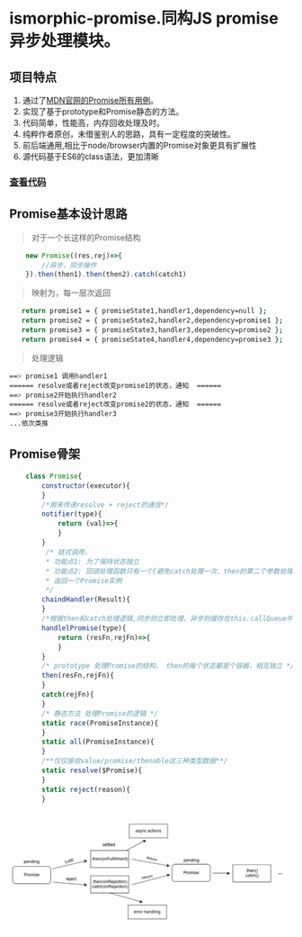 # ismorphic-promise.同构JS promise异步处理模块。

## 项目特点

1. 通过了[MDN官网的Promise所有用例](https://developer.mozilla.org/en-US/docs/Web/JavaScript/Reference/Global_Objects/Promise)。
2. 实现了基于prototype和Promise静态的方法。
3. 代码简单，性能高，内存回收处理及时。
4. 纯粹作者原创，未借鉴别人的思路，具有一定程度的突破性。
5. 前后端通用,相比于node/browser内置的Promise对象更具有扩展性
6. 源代码基于ES6的class语法，更加清晰

### [查看代码](index.js)

## Promise基本设计思路
> 对于一个长这样的Promise结构
```javascript
    new Promise((res,rej)=>{
        //异步、同步操作
    }).then(then1).then(then2).catch(catch1)
```
> 映射为，每一层次返回
```bash
   return promise1 = { promiseState1,handler1,dependency=null };
   return promise2 = { promiseState2,handler2,dependency=promise1 };
   return promise3 = { promiseState3,handler3,dependency=promise2 };
   return promise4 = { promiseState4,handler4,dependency=promise3 };
```
> 处理逻辑
```bash
==> promise1 调用handler1
====== resolve或者reject改变promise1的状态，通知  ======
==> promise2开始执行handler2
====== resolve或者reject改变promise2的状态，通知  ======
==> promise3开始执行handler3
...依次类推

```


## Promise骨架
```javascript
	class Promise{
    	constructor(executor){
    	}
    	/*用来传递resolve + reject的通信*/
    	notifier(type){
        	return (val)=>{
        	}
        }
         /* 链式调用，
	     * 功能点1: 为了保持状态独立
	     * 功能点2: 回调处理函数只有一个[避免catch处理一次、then的第二个参数处理一次]，
	     * 返回一个Promise实例
	     */
	    chaindHandler(Result){
	    }
	    /*根据then和catch处理逻辑,同步则立即处理、异步则缓存在this.callQueue中*/
	    handlelPromise(type){
	        return (resFn,rejFn)=>{
	        }
	    }
	    /* prototype 处理Promise的结构。 then的每个状态都是个容器，相互独立 */
    	then(resFn,rejFn){
    	}
    	catch(rejFn){
	    }
	    /* 静态方法 处理Promise的逻辑 */
    	static race(PromiseInstance){
    	}
    	static all(PromiseInstance){
    	}
    	/**仅仅接收value/promise/thenable这三种类型数据**/
    	static resolve($Promise){
    	}
    	static reject(reason){
    	}
```


![基本的Promise流程](./promise.png)










